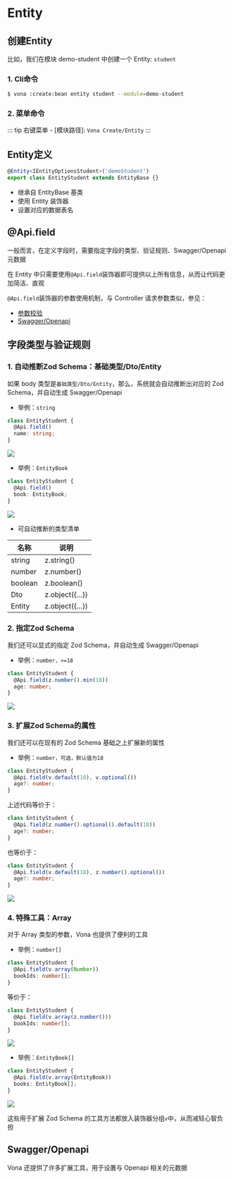 # Entity

## 创建Entity

比如，我们在模块 demo-student 中创建一个 Entity: `student`

### 1. Cli命令

``` bash
$ vona :create:bean entity student --module=demo-student
```

### 2. 菜单命令

::: tip
右键菜单 - [模块路径]: `Vona Create/Entity`
:::

## Entity定义

``` typescript
@Entity<IEntityOptionsStudent>('demoStudent')
export class EntityStudent extends EntityBase {}
```

- 继承自 EntityBase 基类
- 使用 Entity 装饰器
- 设置对应的数据表名

## @Api.field

一般而言，在定义字段时，需要指定字段的类型、验证规则、Swagger/Openapi 元数据

在 Entity 中只需要使用`@Api.field`装饰器即可提供以上所有信息，从而让代码更加简洁、直观

`@Api.field`装饰器的参数使用机制，与 Controller 请求参数类似，参见：
  - [参数校验](../../techniques/validation/introduction.md)
  - [Swagger/Openapi](../../techniques/openapi/introduction.md)

## 字段类型与验证规则

### 1. 自动推断Zod Schema：基础类型/Dto/Entity

如果 body 类型是`基础类型/Dto/Entity`，那么，系统就会自动推断出对应的 Zod Schema，并自动生成 Swagger/Openapi

* 举例：`string`

``` typescript
class EntityStudent {
  @Api.field()
  name: string;
}  
```

![](../../../assets/img/openapi/openapi-17.png)

* 举例：`EntityBook`

``` typescript
class EntityStudent {
  @Api.field()
  book: EntityBook;
}
```

![](../../../assets/img/openapi/openapi-18.png)

* 可自动推断的类型清单

|名称|说明|
|--|--|
|string|z.string()|
|number|z.number()|
|boolean|z.boolean()|
|Dto|z.object({...})|
|Entity|z.object({...})|

### 2. 指定Zod Schema

我们还可以显式的指定 Zod Schema，并自动生成 Swagger/Openapi

* 举例：`number，>=18`

``` typescript
class EntityStudent {
  @Api.field(z.number().min(18))
  age: number;
}
```

![](../../../assets/img/openapi/openapi-19.png)

### 3. 扩展Zod Schema的属性

我们还可以在现有的 Zod Schema 基础之上扩展新的属性

* 举例：`number，可选，默认值为18`

``` typescript
class EntityStudent {
  @Api.field(v.default(18), v.optional())
  age?: number;
}
```

上述代码等价于：

``` typescript
class EntityStudent {
  @Api.field(z.number().optional().default(18))
  age?: number;
}
```

也等价于：

``` typescript
class EntityStudent {
  @Api.field(v.default(18), z.number().optional())
  age?: number;
}
```

![](../../../assets/img/openapi/openapi-20.png)

### 4. 特殊工具：Array

对于 Array 类型的参数，Vona 也提供了便利的工具

* 举例：`number[]`

``` typescript
class EntityStudent {
  @Api.field(v.array(Number))
  bookIds: number[];
}
```

等价于：

``` typescript
class EntityStudent {
  @Api.field(v.array(z.number()))
  bookIds: number[];
}
```

![](../../../assets/img/openapi/openapi-21.png)

* 举例：`EntityBook[]`

``` typescript
class EntityStudent {
  @Api.field(v.array(EntityBook))
  books: EntityBook[];
}
```

![](../../../assets/img/openapi/openapi-22.png)

这些用于扩展 Zod Schema 的工具方法都放入装饰器分组`v`中，从而减轻心智负担

## Swagger/Openapi

Vona 还提供了许多扩展工具，用于设置与 Openapi 相关的元数据